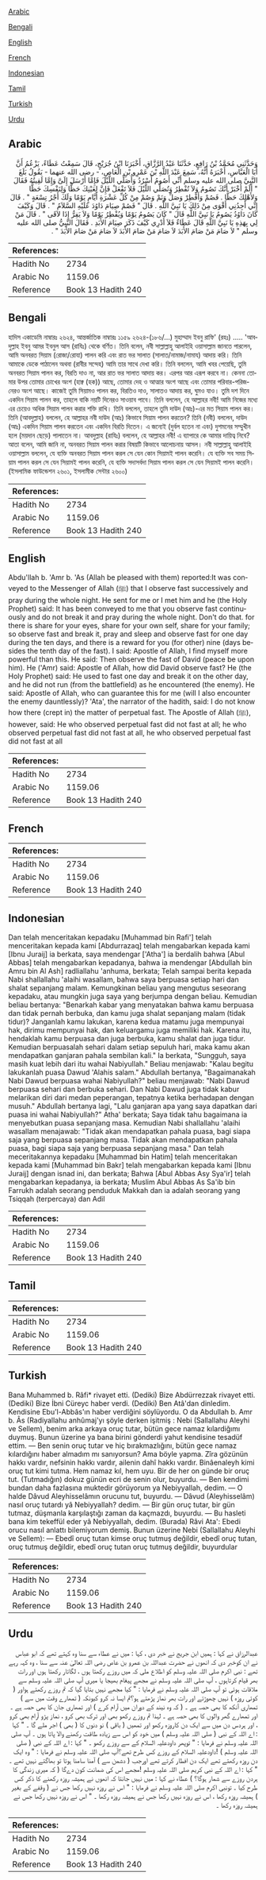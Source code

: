 [Arabic](#arabic)

[Bengali](#bengali)

[English](#english)

[French](#french)

[Indonesian](#indonesian)

[Tamil](#tamil)

[Turkish](#turkish)

[Urdu](#urdu)

## Arabic


<div dir="rtl" lang="ar" style={{fontSize:'larger',backgroundColor:'#f8f9fa',padding:20}}>
وَحَدَّثَنِي مُحَمَّدُ بْنُ رَافِعٍ، حَدَّثَنَا عَبْدُ الرَّزَّاقِ، أَخْبَرَنَا ابْنُ جُرَيْجٍ، قَالَ سَمِعْتُ عَطَاءً، يَزْعُمُ أَنَّ أَبَا الْعَبَّاسِ، أَخْبَرَهُ أَنَّهُ، سَمِعَ عَبْدَ اللَّهِ بْنَ عَمْرِو بْنِ الْعَاصِ، - رضى الله عنهما - يَقُولُ بَلَغَ النَّبِيَّ صلى الله عليه وسلم أَنِّي أَصُومُ أَسْرُدُ وَأُصَلِّي اللَّيْلَ فَإِمَّا أَرْسَلَ إِلَىَّ وَإِمَّا لَقِيتُهُ فَقَالَ ‏"‏ أَلَمْ أُخْبَرْ أَنَّكَ تَصُومُ وَلاَ تُفْطِرُ وَتُصَلِّي اللَّيْلَ فَلاَ تَفْعَلْ فَإِنَّ لِعَيْنِكَ حَظًّا وَلِنَفْسِكَ حَظًّا وَلأَهْلِكَ حَظًّا ‏.‏ فَصُمْ وَأَفْطِرْ وَصَلِّ وَنَمْ وَصُمْ مِنْ كُلِّ عَشْرَةِ أَيَّامٍ يَوْمًا وَلَكَ أَجْرُ تِسْعَةٍ ‏"‏ ‏.‏ قَالَ إِنِّي أَجِدُنِي أَقْوَى مِنْ ذَلِكَ يَا نَبِيَّ اللَّهِ ‏.‏ قَالَ ‏"‏ فَصُمْ صِيَامَ دَاوُدَ عَلَيْهِ السَّلاَمُ ‏"‏ ‏.‏ قَالَ وَكَيْفَ كَانَ دَاوُدُ يَصُومُ يَا نَبِيَّ اللَّهِ قَالَ ‏"‏ كَانَ يَصُومُ يَوْمًا وَيُفْطِرُ يَوْمًا وَلاَ يَفِرُّ إِذَا لاَقَى ‏"‏ ‏.‏ قَالَ مَنْ لِي بِهَذِهِ يَا نَبِيَّ اللَّهِ قَالَ عَطَاءٌ فَلاَ أَدْرِي كَيْفَ ذَكَرَ صِيَامَ الأَبَدِ ‏.‏ فَقَالَ النَّبِيُّ صلى الله عليه وسلم ‏"‏ لاَ صَامَ مَنْ صَامَ الأَبَدَ لاَ صَامَ مَنْ صَامَ الأَبَدَ لاَ صَامَ مَنْ صَامَ الأَبَدَ ‏"‏ ‏.‏
</div>
<div style={{backgroundColor:'#f8f9fa',padding:20, marginBottom: 10}}><table> <thead> <tr> <th>References:</th> <th></th> </tr> </thead> <tbody><tr><td>Hadith No</td><td>2734</td></tr><tr><td>Arabic No</td><td>1159.06</td></tr><tr><td>Reference</td><td>Book 13 Hadith 240</td></tr></tbody></table></div>

## Bengali


<div dir="ltr" lang="bn" style={{fontSize:'larger',backgroundColor:'#f8f9fa',padding:20}}>
হাদিস একাডেমি নাম্বারঃ ২৬২৪, আন্তর্জাতিক নাম্বারঃ ১১৫৯ ২৬২৪-(১৮৬/...) মুহাম্মাদ ইবনু রাফি' (রহঃ) ..... 'আবদুল্লাহ ইবনু আমর ইবনুল আস (রাযিঃ) থেকে বর্ণিত। তিনি বলেন, নবী সাল্লাল্লাহু আলাইহি ওয়াসাল্লাম জানতে পারলেন, আমি অনবরত সিয়াম (রোজা/রোযা) পালন করি এবং রাত ভর সালাত (সালাত/নামাজ/নামায) আদায় করি। তিনি আমাকে ডেকে পাঠালেন অথবা (রাবীর সন্দেহ) আমি তার সাথে দেখা করি। তিনি বললেন, আমি খবর পেয়েছি, তুমি অনবরত সিয়াম পালন কর, বিরতি দাও না, আর রাত ভর সালাত আদায় কর। এরপর আর এরূপ করবে না। কেননা তোমার উপর তোমার চোখের অংশ (হাক্ব (হক)) আছে, তোমার দেহ ও আত্মার অংশ আছে এবং তোমার পরিবার-পরিজনেরও অংশ আছে। কাজেই তুমি সিয়ামও পালন কর, বিরতিও দাও, সালাতও আদায় কর, ঘুমও যাও। তুমি দশ দিনে একদিন সিয়াম পালন কর, তাহলে বাকি নয়টি দিনেরও সাওয়াব পাবে। তিনি বললেন, হে আল্লাহর নবী! আমি নিজের মধ্যে এর চেয়েও অধিক সিয়াম পালন করার শক্তি রাখি। তিনি বললেন, তাহলে তুমি দাউদ (আঃ)-এর মত সিয়াম পালন কর। তিনি (আবদুল্লাহ) বললেন, হে আল্লাহর নবী দাউদ (আঃ) কিভাবে সিয়াম পালন করতেন? তিনি (নবী) বললেন, দাউদ (আঃ) একদিন সিয়াম পালন করতেন এবং একদিন বিরতি দিতেন। এ জন্যেই (দুর্বল হতেন না এবং) দুশমনের সম্মুখীন হলে (ময়দান ছেড়ে) পালাতেন না। আবদুল্লাহ (রাযিঃ) বললেন, হে আল্লাহর নবী! এ ব্যাপারে কে আমার দায়িত্ব নিবে? আতা বলেন, আমি জানি না, অনবরত সিয়াম পালন করার বিষয়টি কিভাবে আলোচনায় আসল। নবী সাল্লাল্লাহু আলাইহি ওয়াসাল্লাম বললেন, যে ব্যক্তি অনবরত সিয়াম পালন করল সে যেন কোন সিয়ামই পালন করেনি। যে ব্যক্তি সব সময় সিয়াম পালন করল সে যেন সিয়ামই পালন করেনি, যে ব্যক্তি সদাসর্বদা সিয়াম পালন করল সে যেন সিয়ামই পালন করেনি। (ইসলামিক ফাউন্ডেশন ২৬০১, ইসলামীক সেন্টার ২৬০০)
</div>
<div style={{backgroundColor:'#f8f9fa',padding:20, marginBottom: 10}}><table> <thead> <tr> <th>References:</th> <th></th> </tr> </thead> <tbody><tr><td>Hadith No</td><td>2734</td></tr><tr><td>Arabic No</td><td>1159.06</td></tr><tr><td>Reference</td><td>Book 13 Hadith 240</td></tr></tbody></table></div>

## English


<div dir="ltr" lang="en" style={{fontSize:'larger',backgroundColor:'#f8f9fa',padding:20}}>
Abdu'llah b. 'Amr b. 'As (Allah be pleased with them) reported:It was conveyed to the Messenger of Allah (ﷺ) that I observe fast successively and pray during the whole night. He sent for me or I met him and he (the Holy Prophet) said: It has been conveyed to me that you observe fast continuously and do not break it and pray during the whole night. Don't do that. for there is share for your eyes, share for your own self, share for your family; so observe fast and break it, pray and sleep and observe fast for one day during the ten days, and there is a reward for you (for other) nine (days besides the tenth day of the fast). I said: Apostle of Allah, I find myself more powerful than this. He said: Then observe the fast of David (peace be upon him). He ('Amr) said: Apostle of Allah, how did David observe fast? He (the Holy Prophet) said: He used to fast one day and break it on the other day, and he did not run (from the battlefield) as he encountered (the enemy). He said: Apostle of Allah, who can guarantee this for me (will I also encounter the enemy dauntlessly)? 'Ata', the narrator of the hadith, said: I do not know how there (crept in) the matter of perpetual fast. The Apostle of Allah (ﷺ), however, said: He who observed perpetual fast did not fast at all; he who observed perpetual fast did not fast at all, he who observed perpetual fast did not fast at all
</div>
<div style={{backgroundColor:'#f8f9fa',padding:20, marginBottom: 10}}><table> <thead> <tr> <th>References:</th> <th></th> </tr> </thead> <tbody><tr><td>Hadith No</td><td>2734</td></tr><tr><td>Arabic No</td><td>1159.06</td></tr><tr><td>Reference</td><td>Book 13 Hadith 240</td></tr></tbody></table></div>

## French


<div dir="ltr" lang="fr" style={{fontSize:'larger',backgroundColor:'#f8f9fa',padding:20}}>

</div>
<div style={{backgroundColor:'#f8f9fa',padding:20, marginBottom: 10}}><table> <thead> <tr> <th>References:</th> <th></th> </tr> </thead> <tbody><tr><td>Hadith No</td><td>2734</td></tr><tr><td>Arabic No</td><td>1159.06</td></tr><tr><td>Reference</td><td>Book 13 Hadith 240</td></tr></tbody></table></div>

## Indonesian


<div dir="ltr" lang="id" style={{fontSize:'larger',backgroundColor:'#f8f9fa',padding:20}}>
Dan telah menceritakan kepadaku [Muhammad bin Rafi'] telah menceritakan kepada kami [Abdurrazaq] telah mengabarkan kepada kami [Ibnu Juraij] ia berkata, saya mendengar ['Atha'] ia berdalih bahwa [Abul Abbas] telah mengabarkan kepadanya, bahwa ia mendengar [Abdullah bin Amru bin Al Ash] radliallahu 'anhuma, berkata; Telah sampai berita kepada Nabi shallallahu 'alaihi wasallam, bahwa saya berpuasa setiap hari dan shalat sepanjang malam. Kemungkinan beliau yang mengutus seseorang kepadaku, atau mungkin juga saya yang berjumpa dengan beliau. Kemudian beliau bertanya: "Benarkah kabar yang menyatakan bahwa kamu berpuasa dan tidak pernah berbuka, dan kamu juga shalat sepanjang malam (tidak tidur)? Janganlah kamu lakukan, karena kedua matamu juga mempunyai hak, dirimu mempunyai hak, dan keluargamu juga memiliki hak. Karena itu, hendaklah kamu berpuasa dan juga berbuka, kamu shalat dan juga tidur. Kemudian berpuasalah sehari dalam setiap sepuluh hari, maka kamu akan mendapatkan ganjaran pahala sembilan kali." Ia berkata, "Sungguh, saya masih kuat lebih dari itu wahai Nabiyullah." Beliau menjawab: "Kalau begitu lakukanlah puasa Dawud 'Alahis salam." Abdullah bertanya, "Bagaimanakah Nabi Dawud berpuasa wahai Nabiyullah?" beliau menjawab: "Nabi Dawud berpuasa sehari dan berbuka sehari. Dan Nabi Dawud juga tidak kabur melarikan diri dari medan peperangan, tepatnya ketika berhadapan dengan musuh." Abdullah bertanya lagi, "Lalu ganjaran apa yang saya dapatkan dari puasa ini wahai Nabiyullah?" Atha' berkata; Saya tidak tahu bagaimana ia menyebutkan puasa sepanjang masa. Kemudian Nabi shallallahu 'alaihi wasallam menajawab: "Tidak akan mendapatkan pahala puasa, bagi siapa saja yang berpuasa sepanjang masa. Tidak akan mendapatkan pahala puasa, bagi siapa saja yang berpuasa sepanjang masa." Dan telah meceritakannya kepadaku [Muhammad bin Hatim] telah menceritakan kepada kami [Muhammad bin Bakr] telah mengabarkan kepada kami [Ibnu Juraij] dengan isnad ini, dan berkata; Bahwa [Abul Abbas Asy Sya'ir] telah mengabarkan kepadanya, ia berkata; Muslim Abul Abbas As Sa'ib bin Farrukh adalah seorang penduduk Makkah dan ia adalah seorang yang Tsiqqah (terpercaya) dan Adil
</div>
<div style={{backgroundColor:'#f8f9fa',padding:20, marginBottom: 10}}><table> <thead> <tr> <th>References:</th> <th></th> </tr> </thead> <tbody><tr><td>Hadith No</td><td>2734</td></tr><tr><td>Arabic No</td><td>1159.06</td></tr><tr><td>Reference</td><td>Book 13 Hadith 240</td></tr></tbody></table></div>

## Tamil


<div dir="ltr" lang="ta" style={{fontSize:'larger',backgroundColor:'#f8f9fa',padding:20}}>

</div>
<div style={{backgroundColor:'#f8f9fa',padding:20, marginBottom: 10}}><table> <thead> <tr> <th>References:</th> <th></th> </tr> </thead> <tbody><tr><td>Hadith No</td><td>2734</td></tr><tr><td>Arabic No</td><td>1159.06</td></tr><tr><td>Reference</td><td>Book 13 Hadith 240</td></tr></tbody></table></div>

## Turkish


<div dir="ltr" lang="tr" style={{fontSize:'larger',backgroundColor:'#f8f9fa',padding:20}}>
Bana Muhammed b. Râfi* rivayet etti. (Dediki) Bize Abdürrezzak rivayet etti. (Dediki) Bize İbni Cüreyc haber verdi. (Dediki) Ben Atâ'dan dinledim. Kendisine Ebu'l-Abbâs'ın haber verdiğini söylüyordu. O da Abdullah b. Amr b. Âs (Radiyallahu anhûmaj'yı şöyle derken işitmiş : Nebi (Sallallahu Aleyhi ve Sellem), benim arka arkaya oruç tutar, bütün gece namaz kılardiğımı duymuş. Bunun üzerine ya bana birini gönderdi yahut kendisine tesadüf ettim. — Ben senin oruç tutar ve hiç bırakmazlığını, bütün gece namaz kılardığını haber almadım mı sanıyorsun? Ama böyle yapma. Zîra gözünün hakkı vardır, nefsinin hakkı vardır, ailenin dahî hakkı vardır. Binâenaleyh kimi oruç tut kimi tutma. Hem namaz kıl, hem uyu. Bir de her on günde bir oruç tut. (Tutmadığın) dokuz günün ecri de senin olur, buyurdu. — Ben kendimi bundan daha fazlasına muktedir görüyorum ya Nebiyyallah, dedim. — O halde Dâvud Aleyhisselâmın orucunu tut, buyurdu. — Dâvud (Aleyhisselâm) nasıl oruç tutardı yâ Nebiyyallah? dedim. — Bir gün oruç tutar, bir gün tutmaz, düşmanla karşılaştığı zaman da kaçmazdı, buyurdu. — Bu hasleti bana kim tekeffül eder yâ Nebiyyallah, dedim. (Burada) Râvi Ata': Ebedi orucu nasıl anlattı bilemiyorum demiş. Bunun üzerine Nebi (Sallallahu Aleyhi ve Sellem): — Ebedî oruç tutan kimse oruç tutmuş değildir, ebedî oruç tutan, oruç tutmuş değildir, ebedî oruç tutan oruç tutmuş değildir, buyurdular
</div>
<div style={{backgroundColor:'#f8f9fa',padding:20, marginBottom: 10}}><table> <thead> <tr> <th>References:</th> <th></th> </tr> </thead> <tbody><tr><td>Hadith No</td><td>2734</td></tr><tr><td>Arabic No</td><td>1159.06</td></tr><tr><td>Reference</td><td>Book 13 Hadith 240</td></tr></tbody></table></div>

## Urdu


<div dir="rtl" lang="ur" style={{fontSize:'larger',backgroundColor:'#f8f9fa',padding:20}}>
عبدالرزاق نے کہا : ہمیں ابن جریج نے خبر دی ، کہا : میں نے عطاء سے سنا وہ کہتے تھے کہ ابو عباس نے ان کوخبر دی کہ انھوں نے حضرت عبداللہ بن عمرو بن عاص رضی اللہ تعالیٰ عنہ سے سنا ، وہ کہہ رہے تھے : نبی اکرم صلی اللہ علیہ وسلم کو اطلاع ملی کہ میں روزے رکھتا ہوں ، لگاتار رکھتا ہوں اور رات بھر قیام کرتاہوں ، آپ صلی اللہ علیہ وسلم نے مجھے پیغام بھیجا یا میری آپ صلی اللہ علیہ وسلم سے ملاقات ہوئی تو آپ صلی اللہ علیہ وسلم نے فرمایا : " کیا مجھے نہیں بتایا گیا کہ تم روزے رکھتے ہواور ( کوئی روزہ ) نہیں چھوڑتے اور رات بھر نماز پڑھتے ہو؟تم ایسا نہ کرو کیونکہ ( تمھارے وقت میں سے ) تمھاری آنکھ کا بھی حصہ ہے ۔ ( کہ وہ نیند کے دوران میں آرام کرے ) اور تمھاری جان کا بھی حصہ ہے ۔ اور تمھارے گھر والوں کا بھی حصہ ہے ۔ لہذا تم روزے رکھو بھی اور ترک بھی کرو ، نماز پڑو آرام بھی کرو ، اور ہردس دن میں سے ایک دن کاروزہ رکھو اور تمھیں ( باقی ) نو دنوں کا ( بھی ) اجر ملے گا ۔ " کہا : اے اللہ کے نبی ( صلی اللہ علیہ وسلم ) میں خود کو اس سے زیادہ طاقت رکھنے والا پاتا ہوں ۔ آپ صلی اللہ علیہ وسلم نے فرمایا : " توپھر داودعلیہ السلام کے سے روزے رکھو ۔ " کہا : اے اللہ کے نبی ( صلی اللہ علیہ وسلم ) !داودعلیہ السلام کے روزے کس طرح تھے؟آپ صلی اللہ علیہ وسلم نے فرمایا : " وہ ایک دن روزہ رکھتے تھے ایک دن افطار کرتے تھے اورجب ( دشمن سے ) آمنا سامنا ہوتا تو بھاگتے نہیں تھے ۔ " کہا : اے اللہ کے نبی کریم صلی اللہ علیہ وسلم !مجھے اس کی ضمانت کون دےگا ( کہ میری زندگی کا ہردن روزے سے شمار ہوگا؟ ) عطاء نے کہا : میں نہیں جانتا کہ انھوں نے ہمیشہ روزہ رکھنے کا ذکر کس طرح کیا ۔ تونبی اکرم صلی اللہ علیہ وسلم نے فرمایا : " اس نے روزہ نہیں رکھا جس نے ( وقفے کے بغیر ) ہمیشہ روزہ رکھا ، اس نے روزہ نہیں رکھا جس نے ہمیشہ روزہ رکھا ۔ " اس نے روزہ نہیں رکھا جس نے ہمیشہ روزہ رکھا ۔
</div>
<div style={{backgroundColor:'#f8f9fa',padding:20, marginBottom: 10}}><table> <thead> <tr> <th>References:</th> <th></th> </tr> </thead> <tbody><tr><td>Hadith No</td><td>2734</td></tr><tr><td>Arabic No</td><td>1159.06</td></tr><tr><td>Reference</td><td>Book 13 Hadith 240</td></tr></tbody></table></div>